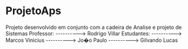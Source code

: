 ProjetoAps
==========
Projeto desenvolvido em conjunto com a cadeira de Analise e projeto de Sistemas
Professor:
----------> Rodrigo Villar
Estudantes:
----------> Marcos Vinicius
----------> Jo�o Paulo
----------> Gilvando Lucas

